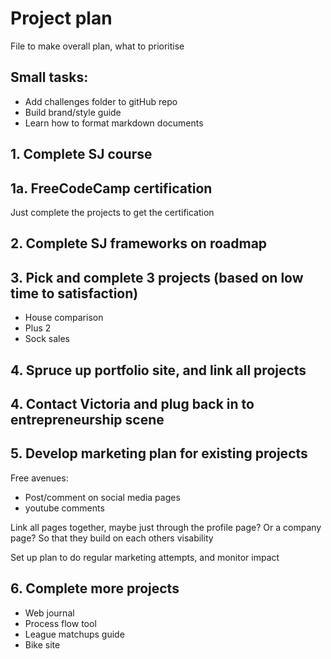 # Project plan

File to make overall plan, what to prioritise

## Small tasks: 
- Add challenges folder to gitHub repo
- Build brand/style guide 
- Learn how to format markdown documents

## 1. Complete SJ course

## 1a. FreeCodeCamp certification

Just complete the projects to get the certification

## 2. Complete SJ frameworks on roadmap

## 3. Pick and complete 3 projects (based on low time to satisfaction)
- House comparison
- Plus 2
- Sock sales

## 4. Spruce up portfolio site, and link all projects

## 4. Contact Victoria and plug back in to entrepreneurship scene

## 5. Develop marketing plan for existing projects
Free avenues:
- Post/comment on social media pages
- youtube comments

Link all pages together, maybe just through the profile page? Or a company page? So that they build on each others visability

Set up plan to do regular marketing attempts, and monitor impact

## 6. Complete more projects
- Web journal
- Process flow tool
- League matchups guide
- Bike site

